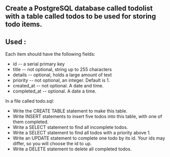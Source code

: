 ## Create a PostgreSQL database called todolist with a table called todos to be used for storing todo items.

Used :
-----

Each item should have the following fields:

* id -- a serial primary key
* title -- not optional, string up to 255 characters
* details -- optional, holds a large amount of text
* priority -- not optional, an integer. Default is 1.
* created_at -- not optional. A date and time.
* completed_at -- optional. A date a time.

In a file called todo.sql:

* Write the CREATE TABLE statement to make this table.
* Write INSERT statements to insert five todos into this table, with one of them completed.
* Write a SELECT statement to find all incomplete todos.
* Write a SELECT statement to find all todos with a priority above 1.
* Write an UPDATE statement to complete one todo by its id. Your ids may differ, so you will choose the id to up.
* Write a DELETE statement to delete all completed todos.
